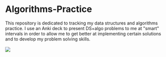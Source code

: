 # Algorithms-Practice
This repository is dedicated to tracking my data structures and algorithms practice. I use an Anki deck to present DS+algo problems to me at "smart" intervals in order to allow me to get better at implementing certain solutions and to develop my problem solving skills.
<br />
<br />
<img src="https://i.imgur.com/vCoJiJh.png"/>
